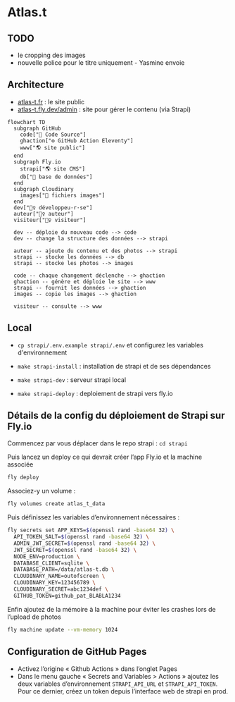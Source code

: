 # Atlas.t

## TODO

- le cropping des images
- nouvelle police pour le titre uniquement - Yasmine envoie

## Architecture

- [atlas-t.fr](https://www.atlas-t.fr) : le site public
- [atlas-t.fly.dev/admin](https://atlas-t.fly.dev/admin) : site pour gérer le contenu (via Strapi)

```mermaid
flowchart TD
  subgraph GitHub
    code["📁 Code Source"]
    ghaction["⚙️ GitHub Action Eleventy"]
    www["🌎 site public"]
  end
  subgraph Fly.io
    strapi["🌎 site CMS"]
    db["📁 base de données"]
  end
  subgraph Cloudinary
    images["📁 fichiers images"]
  end
  dev["🙋‍♀️ développeu·r·se"]
  auteur["🙋‍♀️ auteur"]
  visiteur["🙋‍♀️ visiteur"]

  dev -- déploie du nouveau code --> code
  dev -- change la structure des données --> strapi

  auteur -- ajoute du contenu et des photos --> strapi
  strapi -- stocke les données --> db
  strapi -- stocke les photos --> images

  code -- chaque changement déclenche --> ghaction
  ghaction -- génère et déploie le site --> www
  strapi -- fournit les données --> ghaction
  images -- copie les images --> ghaction

  visiteur -- consulte --> www
```

## Local

- `cp strapi/.env.example strapi/.env` et configurez les variables d'environnement

- `make strapi-install` : installation de strapi et de ses dépendances
- `make strapi-dev` : serveur strapi local
- `make strapi-deploy` : deploiement de strapi vers fly.io

## Détails de la config du déploiement de Strapi sur Fly.io

Commencez par vous déplacer dans le repo strapi : `cd strapi`

Puis lancez un deploy ce qui devrait créer l’app Fly.io et la machine associée

```sh
fly deploy
```

Associez-y un volume :

```sh
fly volumes create atlas_t_data
```

Puis définissez les variables d’environnement nécessaires :

```sh
fly secrets set APP_KEYS=$(openssl rand -base64 32) \
  API_TOKEN_SALT=$(openssl rand -base64 32) \
  ADMIN_JWT_SECRET=$(openssl rand -base64 32) \
  JWT_SECRET=$(openssl rand -base64 32) \
  NODE_ENV=production \
  DATABASE_CLIENT=sqlite \
  DATABASE_PATH=/data/atlas-t.db \
  CLOUDINARY_NAME=outofscreen \
  CLOUDINARY_KEY=123456789 \
  CLOUDINARY_SECRET=abc1234def \
  GITHUB_TOKEN=github_pat_BLABLA1234
```

Enfin ajoutez de la mémoire à la machine pour éviter les crashes lors de l’upload de photos

```sh
fly machine update --vm-memory 1024
```

## Configuration de GitHub Pages

- Activez l’origine « Github Actions » dans l’onglet Pages
- Dans le menu gauche « Secrets and Variables > Actions » ajoutez les deux variables d’environnement `STRAPI_API_URL` et `STRAPI_API_TOKEN`. Pour ce dernier, créez un token depuis l’interface web de strapi en prod.
